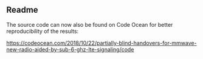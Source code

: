 ## Readme

The source code can now also be found on Code Ocean for better reproducibility of the results:

https://codeocean.com/2018/10/22/partially-blind-handovers-for-mmwave-new-radio-aided-by-sub-6-ghz-lte-signaling/code
